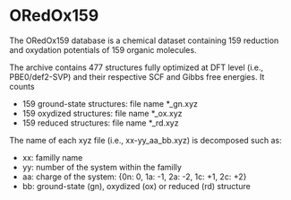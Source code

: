# ORedOx159
The ORedOx159 database is a chemical dataset containing 159 reduction and oxydation potentials of 159 organic molecules.

The archive contains 477 structures fully optimized at DFT level (i.e., PBE0/def2-SVP) and their respective SCF and Gibbs free energies. It counts
- 159 ground-state structures: file name *_gn.xyz
- 159 oxydized structures: file name *_ox.xyz
- 159 reduced structures: file name *_rd.xyz

The name of each xyz file (i.e., xx-yy_aa_bb.xyz) is decomposed such as:
- xx: familly name
- yy: number of the system within the familly
- aa: charge of the system: {0n: 0, 1a: -1, 2a: -2, 1c: +1, 2c: +2}
- bb: ground-state (gn), oxydized (ox) or reduced (rd) structure
